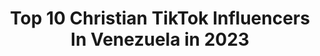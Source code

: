 ---
title: Top 10 Christian TikTok Influencers In Venezuela in 2023
description: >-
  Find top christian TikTok influencers in Venezuela in 2023. Most popular hashtags: #fyp #parati #dios.
platform: TikTok
hits: 10
text_top: Discover the most popular TikTok accounts on inBeat.
text_bottom: Our search engine has 10 TikTok influencers like this in Venezuela for you to work with.
profiles:
  - username: "andreecuadros"
    fullname: >-
      andreecuadros
    bio: >-
      CEO en los povs 𓃟|| Instagram: andreecuadros Christian girl❤️
    location: "Venezuela"
    followers: 5100000
    engagement: 1996
    commentsToLikes: 0.003941
    id: cka0o5xi32bb60i784pao9hbz
    verified: false
    hashtags: "#pov, #fyp, #parati, #foru"
  - username: "soydaloryy"
    fullname: >-
      Dalory
    bio: >-
      |1 Corintios 16:14| |21|✨ Venezolana🇻🇪 #hagamosviralaje
    location: "Venezuela"
    followers: 79300
    engagement: 1851
    commentsToLikes: 0.037210
    id: ck83zgrsc0mme0j78p2lqvbzp
    verified: false
    hashtags: "#comedia, #christian, #dios, #foryou"
  - username: "andreavilchezpabon"
    fullname: >-
      Andrea Vilchez
    bio: >-
      Covers🔥🎤 y algo más🤭 🇻🇪🇻🇪🇻🇪🇻🇪🇻🇪🇻🇪 BOOM⬇️🎤
    location: "Venezuela"
    followers: 252000
    engagement: 1110
    commentsToLikes: 0.013149
    id: ck9ekitrk6m5n0j78mcjf1h4r
    verified: false
    hashtags: "#dance, #newtrend, #fyp, #parati"
  - username: "elenali28"
    fullname: >-
      Elena Li
    bio: >-
      Efectos de cuarentena 😷 🤣 a reír que es para rato🇻🇪
    location: "Venezuela"
    followers: 16500
    engagement: 505
    commentsToLikes: 0.013626
    id: ckbbjp8iu83up0j23b8wbizuj
    verified: false
    hashtags: "#enlamultitud, #greenscreen, #tiktokelenali"
  - username: "cristiankuffaty1"
    fullname: >-
      cristiankuffaty
    bio: >-
      Venezuela🇻🇪 Te veo en mi IG @cristiankuffaty✌️ Solo me divierto👾
    location: "Venezuela"
    followers: 748700
    engagement: 1289
    commentsToLikes: 0.013486
    id: ckd17jn3ios2f0j2327b40v14
    verified: false
    hashtags: "#fyp, #parati, #halloween, #tiktokvenezuela"
  - username: "emibontemps"
    fullname: >-
      Emily Bontemps
    bio: >-
      Sígueme aquí ↗️ Hija de Dios💓 En vivo🔴Viernes 11:00pm🇻🇪 Mi canal de YouTube⬇
    location: "Venezuela"
    followers: 80400
    engagement: 2214
    commentsToLikes: 0.061144
    id: ckdhsqz142mgd0j23zb6tmuds
    verified: false
    hashtags: "#dios, #jovenescristianos, #chicacristiana, #paz"
  - username: "josejimenezvzla"
    fullname: >-
      José Jiménez
    bio: >-
      Jesús ❤️ Juan 3:16 Venezolano 🇻🇪 Nacho 🐕
    location: "Venezuela"
    followers: 12600
    engagement: 847
    commentsToLikes: 0.035269
    id: ckc36sqxrvomr0j23yt9zfrhy
    verified: false
    hashtags: "#cristianos, #nachoelperro, #parati, #dog"
  - username: "leycang21"
    fullname: >-
      ＬＥＹＣＡＮＧ "ＥＬ ＧＲＡＮＤＩＯＳＯ"
    bio: >-
      •Ingeniero/Cantautor 🇻🇪 •"Humilde ante el éxito, Fuerte ante el fracaso
    location: "Venezuela"
    followers: 740900
    engagement: 1185
    commentsToLikes: 0.017894
    id: ckac7ypq9f3uv0i78vd2ecuu4
    verified: true
    hashtags: "#risa, #baile, #leycang21, #frases"
  - username: "cristianonoratoo"
    fullname: >-
      Cristian Onorato
    bio: >-
      I am NOT a tiktoker
    location: "Venezuela"
    followers: 244600
    engagement: 1731
    commentsToLikes: 0.012766
    id: ckc91on8crt4b0j23fzru2jxo
    verified: false
    hashtags: "#nelsonelprince"
  - username: "diosnoestamuerto2"
    fullname: >-
      Música Cristiana
    bio: >-
      Síguenos en INSTAGRAM 👆 ¡Subimos imágenes y dinámicas a diario! ♥️😍
    location: "Venezuela"
    followers: 64400
    engagement: 935
    commentsToLikes: 0.008212
    id: ck9abizinoyzg0j78cbdnd7kr
    verified: false
    hashtags: ""
---